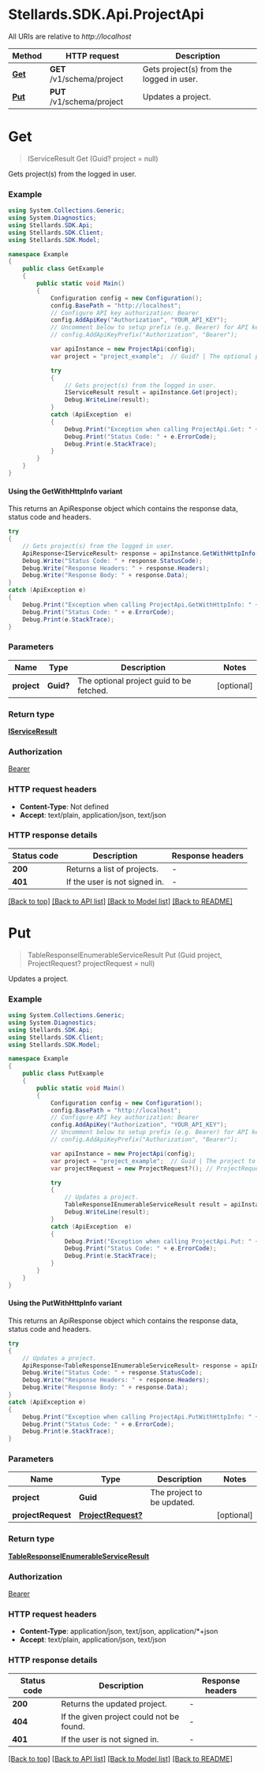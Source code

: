 # Stellards.SDK.Api.ProjectApi

All URIs are relative to *http://localhost*

| Method | HTTP request | Description |
|--------|--------------|-------------|
| [**Get**](ProjectApi.md#get) | **GET** /v1/schema/project | Gets project(s) from the logged in user. |
| [**Put**](ProjectApi.md#put) | **PUT** /v1/schema/project | Updates a project. |

<a id="get"></a>
# **Get**
> IServiceResult Get (Guid? project = null)

Gets project(s) from the logged in user.

### Example
```csharp
using System.Collections.Generic;
using System.Diagnostics;
using Stellards.SDK.Api;
using Stellards.SDK.Client;
using Stellards.SDK.Model;

namespace Example
{
    public class GetExample
    {
        public static void Main()
        {
            Configuration config = new Configuration();
            config.BasePath = "http://localhost";
            // Configure API key authorization: Bearer
            config.AddApiKey("Authorization", "YOUR_API_KEY");
            // Uncomment below to setup prefix (e.g. Bearer) for API key, if needed
            // config.AddApiKeyPrefix("Authorization", "Bearer");

            var apiInstance = new ProjectApi(config);
            var project = "project_example";  // Guid? | The optional project guid to be fetched. (optional) 

            try
            {
                // Gets project(s) from the logged in user.
                IServiceResult result = apiInstance.Get(project);
                Debug.WriteLine(result);
            }
            catch (ApiException  e)
            {
                Debug.Print("Exception when calling ProjectApi.Get: " + e.Message);
                Debug.Print("Status Code: " + e.ErrorCode);
                Debug.Print(e.StackTrace);
            }
        }
    }
}
```

#### Using the GetWithHttpInfo variant
This returns an ApiResponse object which contains the response data, status code and headers.

```csharp
try
{
    // Gets project(s) from the logged in user.
    ApiResponse<IServiceResult> response = apiInstance.GetWithHttpInfo(project);
    Debug.Write("Status Code: " + response.StatusCode);
    Debug.Write("Response Headers: " + response.Headers);
    Debug.Write("Response Body: " + response.Data);
}
catch (ApiException e)
{
    Debug.Print("Exception when calling ProjectApi.GetWithHttpInfo: " + e.Message);
    Debug.Print("Status Code: " + e.ErrorCode);
    Debug.Print(e.StackTrace);
}
```

### Parameters

| Name | Type | Description | Notes |
|------|------|-------------|-------|
| **project** | **Guid?** | The optional project guid to be fetched. | [optional]  |

### Return type

[**IServiceResult**](IServiceResult.md)

### Authorization

[Bearer](../README.md#Bearer)

### HTTP request headers

 - **Content-Type**: Not defined
 - **Accept**: text/plain, application/json, text/json


### HTTP response details
| Status code | Description | Response headers |
|-------------|-------------|------------------|
| **200** | Returns a list of projects. |  -  |
| **401** | If the user is not signed in. |  -  |

[[Back to top]](#) [[Back to API list]](../README.md#documentation-for-api-endpoints) [[Back to Model list]](../README.md#documentation-for-models) [[Back to README]](../README.md)

<a id="put"></a>
# **Put**
> TableResponseIEnumerableServiceResult Put (Guid project, ProjectRequest? projectRequest = null)

Updates a project.

### Example
```csharp
using System.Collections.Generic;
using System.Diagnostics;
using Stellards.SDK.Api;
using Stellards.SDK.Client;
using Stellards.SDK.Model;

namespace Example
{
    public class PutExample
    {
        public static void Main()
        {
            Configuration config = new Configuration();
            config.BasePath = "http://localhost";
            // Configure API key authorization: Bearer
            config.AddApiKey("Authorization", "YOUR_API_KEY");
            // Uncomment below to setup prefix (e.g. Bearer) for API key, if needed
            // config.AddApiKeyPrefix("Authorization", "Bearer");

            var apiInstance = new ProjectApi(config);
            var project = "project_example";  // Guid | The project to be updated.
            var projectRequest = new ProjectRequest?(); // ProjectRequest? |  (optional) 

            try
            {
                // Updates a project.
                TableResponseIEnumerableServiceResult result = apiInstance.Put(project, projectRequest);
                Debug.WriteLine(result);
            }
            catch (ApiException  e)
            {
                Debug.Print("Exception when calling ProjectApi.Put: " + e.Message);
                Debug.Print("Status Code: " + e.ErrorCode);
                Debug.Print(e.StackTrace);
            }
        }
    }
}
```

#### Using the PutWithHttpInfo variant
This returns an ApiResponse object which contains the response data, status code and headers.

```csharp
try
{
    // Updates a project.
    ApiResponse<TableResponseIEnumerableServiceResult> response = apiInstance.PutWithHttpInfo(project, projectRequest);
    Debug.Write("Status Code: " + response.StatusCode);
    Debug.Write("Response Headers: " + response.Headers);
    Debug.Write("Response Body: " + response.Data);
}
catch (ApiException e)
{
    Debug.Print("Exception when calling ProjectApi.PutWithHttpInfo: " + e.Message);
    Debug.Print("Status Code: " + e.ErrorCode);
    Debug.Print(e.StackTrace);
}
```

### Parameters

| Name | Type | Description | Notes |
|------|------|-------------|-------|
| **project** | **Guid** | The project to be updated. |  |
| **projectRequest** | [**ProjectRequest?**](ProjectRequest?.md) |  | [optional]  |

### Return type

[**TableResponseIEnumerableServiceResult**](TableResponseIEnumerableServiceResult.md)

### Authorization

[Bearer](../README.md#Bearer)

### HTTP request headers

 - **Content-Type**: application/json, text/json, application/*+json
 - **Accept**: text/plain, application/json, text/json


### HTTP response details
| Status code | Description | Response headers |
|-------------|-------------|------------------|
| **200** | Returns the updated project. |  -  |
| **404** | If the given project could not be found. |  -  |
| **401** | If the user is not signed in. |  -  |

[[Back to top]](#) [[Back to API list]](../README.md#documentation-for-api-endpoints) [[Back to Model list]](../README.md#documentation-for-models) [[Back to README]](../README.md)

